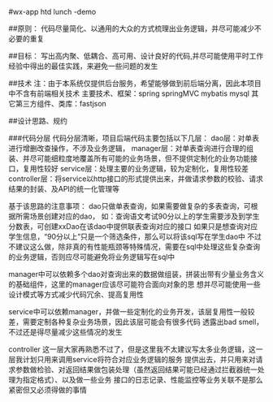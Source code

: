 #wx-app htd lunch -demo

##原则：
代码尽量简化、以通用的大众的方式梳理出业务逻辑，并尽可能减少不必要的重复

##目标：
写出高内聚、低耦合、高可用、设计良好的代码,并尽可能使用平时工作经验中得出的最佳实践，来避免一些问题的发生

##技术
注：由于本系统仅提供后台服务，希望能够做到前后端分离，因此本项目中不含有前端相关技术
主要技术、框架：spring springMVC mybatis mysql
其它第三方组件、类库：fastjson

##设计思路、规约

###代码分层
代码分层清晰，项目后端代码主要包括以下几层：
dao层：对单表进行增删改查操作，不涉及业务逻辑，
manager层：对单表查询进行合理的组装、并尽可能细粒度地覆盖所有可能的业务场景，但不提供定制化的业务功能接口，复用性较好
service层：处理主要的业务逻辑，较为定制化，复用性较差
controller层：将service以http接口的形式提供出来，并做请求参数的校验、请求结果的封装、及API的统一化管理等

基于该思路的注意事项：
dao只做单表查询，如果需要做复杂的多表查询，可根据所需场景创建对应的dao，
如：查询语文考试90分以上的学生需要涉及到学生 分数表，可创建xxDao在该dao中提供联表查询对应的接口
如果只是想查询对应学生信息，“90分以上”只是一个筛选条件，那么可以将该sql写在学生dao中
不过不建议这么做，除非真的有性能瓶颈等特殊情况，需要在sql中处理这些复杂查询的业务逻辑，否则应尽可能避免将业务逻辑写在sql中

manager中可以依赖多个dao对查询出来的数据做组装，拼装出带有少量业务含义的基础组件，这里的manager应该尽可能符合面向对象的思
想并尽可能使用一些设计模式等方式减少代码冗余、提高复用性

service中可以依赖manager，并做一些定制化的业务开发，该层复用性一般较差，需要定制各种复杂业务场景，因此该层可能会有很多代码
透露出bad smell，不过还是得尽量减少这些情况的发生

controller 这一层大家再熟悉不过了，但是这里我不太建议写太多业务逻辑，这一层我计划只用来调用service将符合对应业务逻辑的服务
提供出去，并只用来对请求参数做检验、对返回结果做包装处理（虽然返回结果可能已经通过拦截器统一处理为指定格式）、以及做一些业务
接口的日志记录、性能监控等业务关联不是那么紧密但又必须得做的事情

